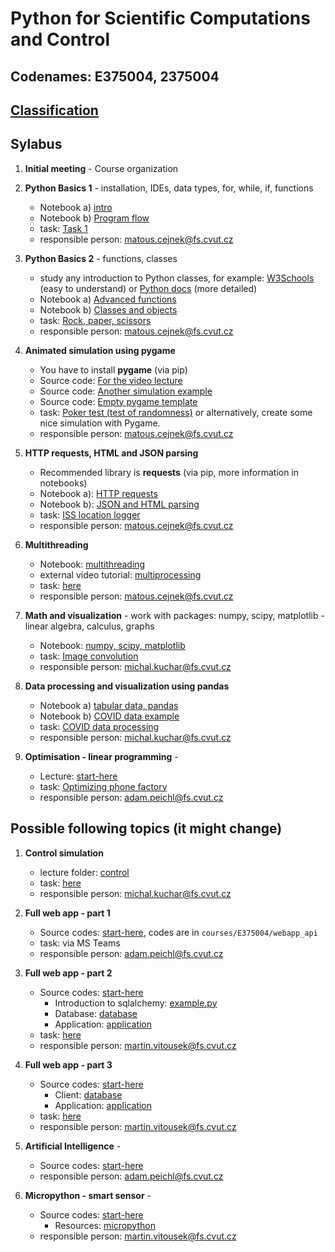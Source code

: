 # Python for Scientific Computations and Control 
## Codenames: E375004, 2375004

## [Classification](courses/classification.md)

## Sylabus

1. **Initial meeting** - Course organization 

1. **Python Basics 1** - installation, IDEs, data types, for, while, if, functions

   - Notebook a) [intro](courses/intro.md)
   - Notebook b) [Program flow](courses/E375004/python_basics_1/basics_01.ipynb)
   - task: [Task 1](tasks/EN_Ceasar_cipher_encryption.ipynb)
   - responsible person: matous.cejnek@fs.cvut.cz
   
1. **Python Basics 2** - functions, classes

   - study any introduction to Python classes, for example: [W3Schools](https://www.w3schools.com/python/python_classes.asp) (easy to understand) or [Python docs](https://docs.python.org/3/tutorial/classes.html) (more detailed)
   - Notebook a) [Advanced functions](courses/E375004/python_basics_2/basics_02a.ipynb)
   - Notebook b) [Classes and objects](courses/E375004/python_basics_2/basics_02b.ipynb)
   - task: [Rock, paper, scissors](tasks/rock_paper_scissors)
   - responsible person: matous.cejnek@fs.cvut.cz

1. **Animated simulation using pygame**

   - You have to install **pygame** (via pip)
   - Source code: [For the video lecture](courses/E375004/pygame/langtons_ant.py)
   - Source code: [Another simulation example](courses/E375004/pygame/pygame_bouncy_balls.py)   
   - Source code: [Empty pygame template](courses/E375004/pygame/pygame_empty_draft.py)
   - task: [Poker test (test of randomness)](tasks/EN_poker_test.ipynb) or alternatively, create some nice simulation with Pygame.
   - responsible person: matous.cejnek@fs.cvut.cz

1. **HTTP requests, HTML and JSON parsing**

   - Recommended library is **requests** (via pip, more information in notebooks)
   - Notebook a): [HTTP requests](courses/E375004/api_json_html-parsing/http-requests.ipynb)
   - Notebook b): [JSON and HTML parsing](courses/E375004/api_json_html-parsing/parsing-html_json.ipynb)
   - task: [ISS location logger](tasks/EN_ISS_location_logger.ipynb)
   - responsible person: matous.cejnek@fs.cvut.cz

1. **Multithreading** 

   - Notebook: [multithreading](courses/E375004/multithreading/multithreading.ipynb)
   - external video tutorial: [multiprocessing](https://youtu.be/fKl2JW_qrso)
   - task: [here](tasks/EN_threading.ipynb)
   - responsible person: matous.cejnek@fs.cvut.cz

1. **Math and visualization** - work with packages: numpy, scipy, matplotlib - linear algebra, calculus, graphs 

   - Notebook: [numpy, scipy, matplotlib](courses/E375004/numpy_matplotlib/numpy_matplotlib.ipynb)
   - task: [Image convolution](tasks/convolution/EN_numpy_convolution_filter.ipynb)
   - responsible person: michal.kuchar@fs.cvut.cz

1. **Data processing and visualization using pandas**

   - Notebook a) [tabular data, pandas](courses/E375004/data_pandas/basics_01.ipynb)
   - Notebook b) [COVID data example](courses/E375004/data_pandas/basics_02.ipynb)
   - task: [COVID data processing](tasks/EN_pandas_covid_2.ipynb)
   - responsible person: michal.kuchar@fs.cvut.cz

1. **Optimisation - linear programming** - 

   - Lecture: [start-here](courses/E375004/optimisation/cvxpy.md)
   - task: [Optimizing phone factory](tasks/EN_cvxpy_factory.ipynb)
   - responsible person: adam.peichl@fs.cvut.cz

## Possible following topics (it might change)
   
1. **Control simulation** 

   - lecture folder: [control](courses/E375004/control)
   - task: [here](tasks/controller/controller.ipynb)
   - responsible person: michal.kuchar@fs.cvut.cz

1. **Full web app - part 1** 

   - Source codes: [start-here](courses/E375004/webapp_api/README.md), codes
        are in `courses/E375004/webapp_api`
   - task: via MS Teams
   - responsible person: adam.peichl@fs.cvut.cz

1. **Full web app - part 2** 

   - Source codes: [start-here](courses/E375004/webapp_database/README.md)
     - Introduction to sqlalchemy: [example.py](courses/E375004/webapp_database/sqlalchemy_introduction/example.md)
     - Database: [database](courses/E375004/webapp_database/database)
     - Application: [application](courses/E375004/webapp_database)
   - task: [here](tasks/webapp_database/README.md) 
   - responsible person: martin.vitousek@fs.cvut.cz

1. **Full web app - part 3** 

   - Source codes: [start-here](courses/E375004/webapp_webcli/README.md)
     - Client: [database](courses/E375004/webapp_webcli/warehouse_app/client)
     - Application: [application](courses/E375004/webapp_webcli)
   - task: [here](tasks/webapp_webcli/README.md) 
   - responsible person: martin.vitousek@fs.cvut.cz
   
1. **Artificial Intelligence** - 

   - Source codes: [start-here](courses/E375004/ai_chapter1/ai_chapter1.md)
   - responsible person: adam.peichl@fs.cvut.cz

1. **Micropython - smart sensor** - 

   - Source codes: [start-here](courses/E375004/micropython_smart_sensor/README.md)
     - Resources: [micropython](courses/E375004/micropython_smart_sensor)
   - responsible person: martin.vitousek@fs.cvut.cz
